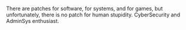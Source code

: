 There are patches for software, for systems, and for games, but unfortunately, there is no patch for human stupidity. CyberSecurity and AdminSys enthusiast.
